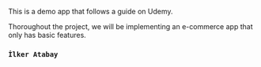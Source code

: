 This is a demo app that follows a guide on Udemy. 

Thoroughout the project, we will be implementing an e-commerce app that only has basic features.

### `İlker Atabay`